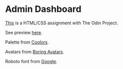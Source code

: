 # Admin Dashboard

[This](https://www.theodinproject.com/paths/full-stack-javascript/courses/intermediate-html-and-css/lessons/admin-dashboard) is a HTML/CSS assignment with The Odin Project.

See preview [here](https://savwiley.github.io/adminDashboard/).

Palette from [Coolors](https://coolors.co/palette/000000-14213d-fca311-e5e5e5-ffffff).

Avatars from [Boring Avatars](https://boringavatars.com/).

Roboto font from [Google](https://fonts.google.com/).